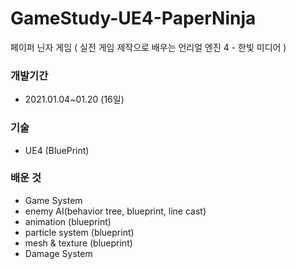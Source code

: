 # GameStudy-UE4-PaperNinja
페이퍼 닌자 게임 ( 실전 게임 제작으로 배우는 언리얼 엔진 4 - 한빛 미디어 )

### 개발기간
* 2021.01.04~01.20 (16일)

### 기술
* UE4 (BluePrint)

### 배운 것
* Game System
* enemy AI(behavior tree, blueprint, line cast)
* animation (blueprint)
* particle system (blueprint)
* mesh & texture (blueprint)
* Damage System
